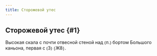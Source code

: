 ```yaml
---
title: Сторожевой утес
---
```

## Сторожевой утес {#1}

Высокая скала с почти отвесной стеной над ⦅п.⦆ бортом Большого каньона, первая с ⦅З⦆ ⦃Ж8⦄.
